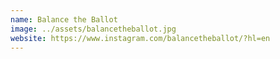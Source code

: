```yaml
---
name: Balance the Ballot
image: ../assets/balancetheballot.jpg
website: https://www.instagram.com/balancetheballot/?hl=en
---
```

